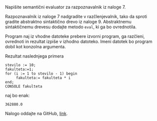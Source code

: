Napišite semantični evaluator za razpoznavalnik iz naloge 7.

Razpoznavalnik iz naloge 7 nadgradite v razčlenjevalnik, tako da sproti gradite abstraktno sintaktično drevo iz naloge 9.
Abstraktnemu sintaktičnemu drevesu dodajte metodo `eval`, ki ga bo ovrednotila.

Program naj iz vhodne datoteke prebere izvorni program, ga razčleni, ovrednoti in rezultat izpiše v izhodno datoteko. Imeni datotek bo program dobil kot konzolna argumenta.

Rezultat naslednjega primera

```
stevilo := 10;
fakulteta:=1;
for (i := 1 to stevilo - 1) begin
     fakulteta:= fakulteta * i
end;
CONSOLE fakulteta
```

naj bo enak:

```
362880.0
```

Nalogo oddajte na GitHub, [link](https://classroom.github.com/a/Xv_BWJYl).
